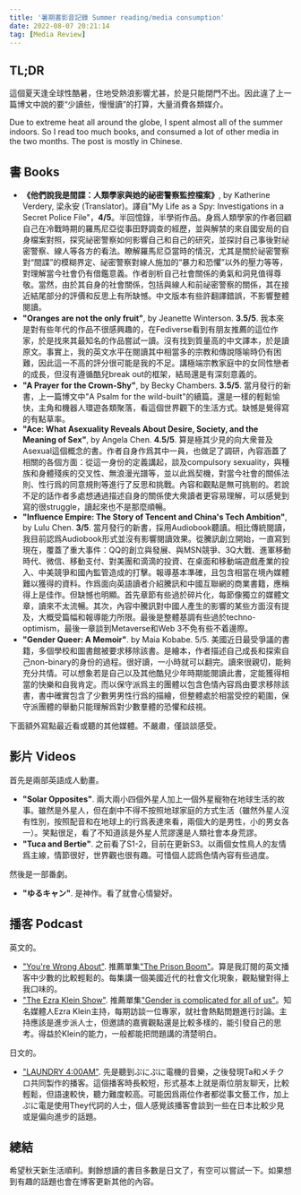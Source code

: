 ```yaml
---
title: '暑期書影音記錄 Summer reading/media consumption'
date: 2022-08-07 20:21:14
tag: [Media Review]
---
```

## TL;DR

這個夏天逢全球性酷暑，住地受熱浪影響尤甚，於是只能閉門不出。因此違了上一篇博文中說的要“少讀些，慢慢讀”的打算，大量消費各類媒介。

Due to extreme heat all around the globe, I spent almost all of the summer indoors. So I read too much books, and consumed a lot of other media in the two months. The post is mostly in Chinese.

<!-- more -->

## 書 Books

+ **《他們說我是間諜：人類學家與她的祕密警察監控檔案》**,  by Katherine Verdery,  梁永安 (Translator)。譯自"My Life as a Spy: Investigations in a Secret Police File"，**4/5**。半回憶錄，半學術作品。身爲人類學家的作者回顧自己在冷戰時期的羅馬尼亞從事田野調查的經歷，並與解禁的來自國安局的自身檔案對照，探究祕密警察如何影響自己和自己的研究，並探討自己事後對祕密警察、線人等各方的看法。瞭解羅馬尼亞當時的情況，尤其是關於祕密警察對“間諜”的模糊界定、祕密警察對線人施加的“暴力和恐懼”以外的壓力等等，對理解當今社會仍有借鑑意義。作者剖析自己社會關係的勇氣和洞見值得尊敬。當然，由於其自身的社會關係，包括與線人和前祕密警察的關係，其在接近結尾部分的評價和反思上有所缺憾。中文版本有些許翻譯錯誤，不影響整體閱讀。
+ **"Oranges are not the only fruit"**, by Jeanette Winterson. **3.5/5**. 我本來是對有些年代的作品不很感興趣的，在Fediverse看到有朋友推薦的這位作家，於是找來其最知名的作品嘗試一讀。沒有找到質量高的中文譯本，於是讀原文。事實上，我的英文水平在閱讀其中相當多的宗教和傳說隱喻時仍有困難，因此這一不高的評分很可能是我的不足。講極端宗教家庭中的女同性戀者的成長，但沒有遵循酷兒break out的框架，結局還是有深刻意義的。
+ **"A Prayer for the Crown-Shy"**, by Becky Chambers. **3.5/5**. 當月發行的新書，上一篇博文中"A Psalm for the wild-built"的續篇。還是一樣的輕鬆愉快，主角和機器人環遊各類聚落，看這個世界觀下的生活方式。缺憾是覺得寫的有點草率。
+ **"Ace: What Asexuality Reveals About Desire, Society, and the Meaning of Sex"**, by Angela Chen. **4.5/5**. 算是極其少見的向大衆普及Asexual這個概念的書。作者自身作爲其中一員，也做足了調研，內容涵蓋了相關的各個方面：從這一身份的定義講起，談及compulsory sexuality，與種族和身體殘疾的交叉性、無浪漫光譜等，並以此爲契機，對當今社會的關係法則、性行爲的同意規則等進行了反思和挑戰。內容和觀點是無可挑剔的。若說不足的話作者多處想通過描述自身的關係使大衆讀者更容易理解，可以感覺到寫的很struggle，讀起來也不是那麼順暢。
+ **"Influence Empire: The Story of Tencent and China's Tech Ambition"**, by Lulu Chen. **3/5**. 當月發行的新書，採用Audiobook聽讀。相比傳統閱讀，我目前認爲Audiobook形式並沒有影響閱讀效果。從騰訊創立開始，一直寫到現在，覆蓋了重大事件：QQ的創立與發展、與MSN競爭、3Q大戰、進軍移動時代、微信、移動支付、對美團和滴滴的投資、在桌面和移動端遊戲產業的投入、中美競爭和國內監管造成的打擊。報導基本準確，且包含相當在境內媒體難以獲得的資料。作爲面向英語讀者介紹騰訊和中國互聯網的商業書籍，應稱得上是佳作。但缺憾也明顯。首先章節有些過於碎片化，每節像獨立的媒體文章，讀來不太流暢。其次，內容中騰訊對中國人產生的影響的某些方面沒有提及，大概受篇幅和報導能力所限。最後是整體基調有些過於techno-optimism，最後一章談到Metaverse和Web 3不免有些不着邊際。
+ **"Gender Queer: A Memoir"**. by Maia Kobabe. 5/5. 美國近日最受爭議的書籍，多個學校和圖書館被要求移除該書。是繪本，作者描述自己成長和探索自己non-binary的身份的過程。很好讀，一小時就可以翻完。讀來很親切，能夠充分共情。可以想象若是自己以及其他酷兒少年時期能閱讀此書，定能獲得相當的快樂和自我肯定。而以保守派爲主的團體以包含色情內容爲由要求移除該書，書中確實包含了少數男男性行爲的描繪，但整體處於相當受控的範圍，保守派團體的舉動只能理解爲對少數羣體的恐懼和歧視。

下面額外寫點最近看或聽的其他媒體。不嚴肅，僅談談感受。

## 影片 Videos

首先是兩部英語成人動畫。

+ **"Solar Opposites"**. 兩大兩小四個外星人加上一個外星寵物在地球生活的故事。雖然是外星人，但在劇中不得不按照地球家庭的方式生活（雖然外星人沒有性別，按照配音和在地球上的行爲表達來看，兩個大的是男性，小的男女各一）。笑點很足，看了不知道該是外星人荒謬還是人類社會本身荒謬。
+ **"Tuca and Bertie"**. 之前看了S1-2，目前在更新S3。以兩個女性鳥人的友情爲主線，情節很好，世界觀也很有趣。可惜個人認爲色情內容有些過度。

然後是一部番劇。

+ **"ゆるキャン"**. 是神作。看了就會心情變好。

## 播客 Podcast

英文的。

+ ["You're Wrong About"](https://podcasts.apple.com/us/podcast/youre-wrong-about/id1380008439?mt=2). 推薦單集["The Prison Boom"](https://podcasts.apple.com/us/podcast/the-prison-boom-w-shannon-heffernan/id1380008439?i=1000563352675)。算是我訂閱的英文播客中少數的比較輕鬆的。每集講一個美國近代的社會文化現象，觀點蠻對得上我口味的。
+ ["The Ezra Klein Show"](https://www.nytimes.com/column/ezra-klein-podcast). 推薦單集["Gender is complicated for all of us"](https://www.nytimes.com/2022/08/05/opinion/ezra-klein-podcast-kathryn-bond-stockton.html)。知名媒體人Ezra Klein主持，每期訪談一位專家，就社會熱點問題進行討論。主持應該是進步派人士，但邀請的嘉賓觀點還是比較多樣的，能引發自己的思考。得益於Klein的能力，一般都能把問題講的清楚明白。

日文的。

+ ["LAUNDRY 4:00AM"](https://podcasts.apple.com/jp/podcast/laundry-4-00am/id1553194199). 先是聽到ぷにぷに電機的音樂，之後發現Ta和メチクロ共同製作的播客。這個播客時長較短，形式基本上就是兩位朋友聊天，比較輕鬆，但語速較快，聽力難度較高。可能因爲兩位作者都從事文藝工作，加上ぷに電是使用They代詞的人士，個人感覺該播客會談到一些在日本比較少見或是偏向進步的話題。

## 總結

希望秋天新生活順利。剩餘想讀的書目多數是日文了，有空可以嘗試一下。如果想到有趣的話題也會在博客更新其他的內容。

